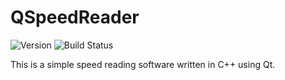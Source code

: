 #  QSpeedReader

![Version](https://badge.fury.io/gh/ballessay%2Fqspeedreader.svg)
![Build Status](https://github.com/ballessay/qspeedreader/actions/workflows/build.yml/badge.svg)
 
This is a simple speed reading software written in C++ using Qt.
